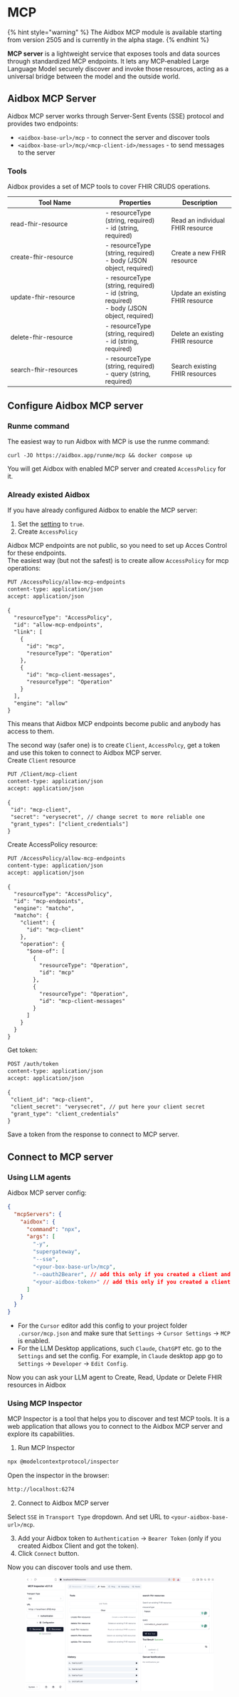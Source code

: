 # MCP

{% hint style="warning" %}
The Aidbox MCP module is available starting from version 2505 and is currently in the alpha stage.
{% endhint %}

**MCP server** is a lightweight service that exposes tools and data sources through standardized MCP endpoints. It lets any MCP‑enabled Large Language Model securely discover and invoke those resources, acting as a universal bridge between the model and the outside world.

## Aidbox MCP Server

Aidbox MCP server works through Server-Sent Events (SSE) protocol and provides two endpoints:

* `<aidbox-base-url>/mcp` - to connect the server and discover tools
* `<aidbox-base-url>/mcp/<mcp-client-id>/messages` - to send messages to the server

### Tools

Aidbox provides a set of MCP tools to cover FHIR CRUDS operations.

<table><thead><tr><th width="198.7421875">Tool Name</th><th>Properties</th><th>Description</th></tr></thead><tbody><tr><td>read-fhir-resource</td><td>- resourceType (string, required)<br>- id (string, required)</td><td>Read an individual FHIR resource</td></tr><tr><td>create-fhir-resource</td><td>- resourceType (string, required)<br>- body (JSON object, required)</td><td>Create a new FHIR resource</td></tr><tr><td>update-fhir-resource</td><td>- resourceType (string, required)<br>- id (string, required)<br>- body (JSON object, required)</td><td>Update an existing FHIR resource</td></tr><tr><td>delete-fhir-resource</td><td>- resourceType (string, required)<br>- id (string, required)</td><td>Delete an existing FHIR resource</td></tr><tr><td>search-fhir-resources</td><td>- resourceType (string, required)<br>- query (string, required)</td><td>Search existing FHIR resources</td></tr></tbody></table>

## Configure Aidbox MCP server

### Runme command

The easiest way to run Aidbox with MCP is use the runme command:

```
curl -JO https://aidbox.app/runme/mcp && docker compose up
```

You will get Aidbox with enabled MCP server and created `AccessPolicy` for it.

### Already existed Aidbox

If you have already configured Aidbox to enable the MCP server:

1. Set the [setting](../../reference/settings/modules.md#mcp) to `true`.
2. Create `AccessPolicy`&#x20;

Aidbox MCP endpoints are not public, so you need to set up Acces Control for these endpoints. \
The easiest way (but not the safest) is to create allow `AccessPolicy` for mcp operations:

```http
PUT /AccessPolicy/allow-mcp-endpoints
content-type: application/json
accept: application/json

{
  "resourceType": "AccessPolicy",
  "id": "allow-mcp-endpoints",
  "link": [
    {
      "id": "mcp",
      "resourceType": "Operation"
    },
    {
      "id": "mcp-client-messages",
      "resourceType": "Operation"
    }
  ],
  "engine": "allow"
}
```

This means that Aidbox MCP endpoints become public and anybody has access to them.

The second way (safer one) is to create `Client`, `AccessPolcy`, get a token and use this token to connect to Aidbox MCP server.\
Create `Client` resource

```http
PUT /Client/mcp-client
content-type: application/json
accept: application/json

{
 "id": "mcp-client",
 "secret": "verysecret", // change secret to more reliable one
 "grant_types": ["client_credentials"]
}
```

Create AccessPolicy resource:

```http
PUT /AccessPolicy/allow-mcp-endpoints
content-type: application/json
accept: application/json

{
  "resourceType": "AccessPolicy",
  "id": "mcp-endpoints",
  "engine": "matcho",
  "matcho": {
    "client": {
      "id": "mcp-client"
    },
    "operation": {
      "$one-of": [
        {
          "resourceType": "Operation",
          "id": "mcp"
        },
        {
          "resourceType": "Operation",
          "id": "mcp-client-messages"
        }
      ]
    }
  }
}
```

Get token:

```http
POST /auth/token
content-type: application/json
accept: application/json

{
 "client_id": "mcp-client",
 "client_secret": "verysecret", // put here your client secret
 "grant_type": "client_credentials"
}
```

Save a token from the response to connect to MCP server.

## Connect to MCP server

### Using LLM agents

Aidbox MCP server config:

```json
{
  "mcpServers": {
    "aidbox": {
      "command": "npx",
      "args": [
        "-y",
        "supergateway",
        "--sse",
        "<your-box-base-url>/mcp",
        "--oauth2Bearer", // add this only if you created a client and got a token
        "<your-aidbox-token>" // add this only if you created a client and got a token
      ]
    }
  }
}
```

* For the `Cursor` editor add this config to your project folder `.cursor/mcp.json` and make sure that `Settings` -> `Cursor Settings` -> `MCP` is enabled.
* For the LLM Desktop applications, such `Claude`, `ChatGPT` etc. go to the `Settings` and set the config. For example, in `Claude` desktop app go to `Settings` -> `Developer` -> `Edit Config`.

Now you can ask your LLM agent to Create, Read, Update or Delete FHIR resources in Aidbox

### Using MCP Inspector

MCP Inspector is a tool that helps you to discover and test MCP tools. It is a web application that allows you to connect to the Aidbox MCP server and explore its capabilities.

1. Run MCP Inspector

```bash
npx @modelcontextprotocol/inspector
```

Open the inspector in the browser:

```bash
http://localhost:6274
```

2. Connect to Aidbox MCP server

Select `SSE` in `Transport Type` dropdown. And set URL to `<your-aidbox-base-url>/mcp`.

3. Add your Aidbox token to `Authentication` -> `Bearer Token` (only if you created Aidbox Client and got the token).
4. Click `Connect` button.

Now you can discover tools and use them.

<figure><img src="../../../.gitbook/assets/Screenshot 2025-05-07 at 14.24.30.png" alt=""><figcaption></figcaption></figure>

